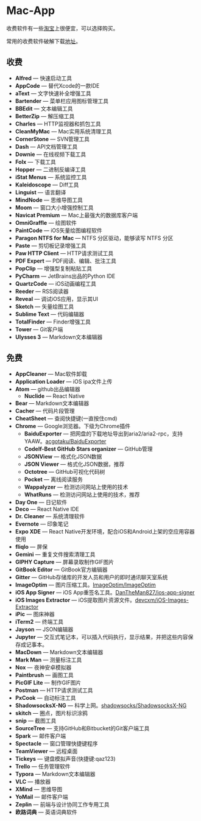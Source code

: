 # Mac-App

收费软件有一些[淘宝](https://www.taobao.com/)上很便宜，可以选择购买。

常用的收费软件破解下载[地址](http://www.waitsun.com/)。

## 收费

- **Alfred** — 快速启动工具
- **AppCode** — 替代Xcode的一款IDE
- **aText** — 文字快速补全增强工具
- **Bartender** — 菜单栏应用图标管理工具
- **BBEdit** — 文本编辑工具
- **BetterZip** — 解压缩工具
- **Charles** — HTTP监视器和抓包工具
- **CleanMyMac** — Mac实用系统清理工具
- **CornerStone** — SVN管理工具
- **Dash** — API文档管理工具
- **Downie** — 在线视频下载工具
- **Folx** — 下载工具
- **Hopper** — 二进制反编译工具
- **iStat Menus** — 系统监控工具
- **Kaleidoscope** — Diff工具
- **Linguist** — 语言翻译
- **MindNode** — 思维导图工具
- **Moom** — 窗口大小增强控制工具
- **Navicat Premium** — Mac上最强大的数据库客户端
- **OmniGraffle** — 绘图软件
- **PaintCode** — iOS矢量绘图编程软件
- **Paragon NTFS for Mac** — NTFS 分区驱动，能够读写 NTFS 分区
- **Paste** — 剪切板记录增强工具
- **Paw HTTP Client** — HTTP请求测试工具
- **PDF Expert** — PDF阅读、编辑、批注工具
- **PopClip** — 增强型复制粘贴工具
- **PyCharm** — JetBrains出品的Python IDE
- **QuartzCode** — iOS动画编程工具
- **Reeder** — RSS阅读器
- **Reveal** — 调试iOS应用，显示其UI
- **Sketch** — 矢量绘图工具
- **Sublime Text** — 代码编辑器
- **TotalFinder** — Finder增强工具
- **Tower** — Git客户端
- **Ulysses 3** — Markdown文本编辑器

## 免费

- **AppCleaner** — Mac软件卸载
- **Application Loader** — iOS ipa文件上传
- **Atom** — github出品编辑器
  - **Nuclide** — React Native
- **Bear** — Markdown文本编辑器
- **Cacher** — 代码片段管理
- **CheatSheet** — 查阅快捷键(一直按住cmd)
- **Chrome** — Google浏览器。下级为Chrome插件
  - **BaiduExporter** — 把网盘的下载地址导出到aria2/aria2-rpc，支持YAAW。[acgotaku/BaiduExporter](https://github.com/acgotaku/BaiduExporter)
  - **Codelf-Best GitHub Stars organizer** — GitHub管理
  - **JSONView** — 格式化JSON数据
  - **JSON Viewer** — 格式化JSON数据，推荐
  - **Octotree** — GitHub可视化代码树
  - **Pocket** — 离线阅读服务
  - **Wappalyzer** — 检测访问网站上使用的技术
  - **WhatRuns** — 检测访问网站上使用的技术，推荐
- **Day One** — 日记软件
- **Deco** — React Native IDE
- **Dr. Cleaner** — 系统清理软件
- **Evernote** — 印象笔记
- **Expo XDE** — React Native开发环境，配合iOS和Android上架的空应用容器使用
- **fliqlo** — 屏保
- **Gemini** — 重复文件搜索清理工具
- **GIPHY Capture** — 屏幕录取制作GIF图片
- **GitBook Editor** — GitBook官方编辑器
- **Gitter** — GitHub存储库的开发人员和用户的即时通讯聊天室系统
- **ImageOptim** — 图片压缩工具。[ImageOptim/ImageOptim](ImageOptim/ImageOptim)
- **iOS App Signer** — iOS App重签名工具。[DanTheMan827/ios-app-signer](DanTheMan827/ios-app-signer)
- **iOS Images Extractor** — iOS提取图片资源文件。[devcxm/iOS-Images-Extractor](https://github.com/devcxm/iOS-Images-Extractor)
- **iPic** — 图床神器
- **iTerm2** — 终端工具
- **Jayson** — JSON编辑器
- **Jupyter** — 交互式笔记本，可以插入代码执行，显示结果，并把这些内容保存成记事本。
- **MacDown** — Markdown文本编辑器
- **Mark Man** — 测量标注工具
- **Nox** — 夜神安卓模拟器
- **Paintbrush** — 画图工具
- **PicGIF Lite** — 制作GIF图片
- **Postman** — HTTP请求测试工具
- **PxCook** — 自动标注工具
- **ShadowsocksX-NG** — 科学上网。[shadowsocks/ShadowsocksX-NG](https://github.com/shadowsocks/ShadowsocksX-NG)
- **skitch** — 圈点，图片标识涂鸦
- **snip** — 截图工具
- **SourceTree** — 支持GitHub和Bitbucket的Git客户端工具
- **Spark** — 邮件客户端
- **Spectacle** — 窗口管理快捷键程序
- **TeamViewer** — 远程桌面
- **Tickeys** — 键盘模拟声音(快捷键:qaz123)
- **Trello** — 任务管理软件
- **Typora** — Markdown文本编辑器
- **VLC** — 播放器
- **XMind** — 思维导图
- **YoMail** — 邮件客户端
- **Zeplin** — 前端与设计协同工作专用工具
- **欧路词典** — 英语词典软件

